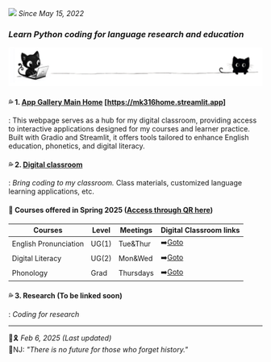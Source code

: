 ![](https://komarev.com/ghpvc/?username=MK316&color=blueviolet&label=VISIT+count) _Since May 15, 2022_  
  

### _Learn Python coding for language research and education_  
![](https://github.com/MK316/MK-316/raw/main/images/octocat-2-line.png)
#### 💦 1. [App Gallery Main Home](https://mk316home.streamlit.app/) [https://mk316home.streamlit.app]
: This webpage serves as a hub for my digital classroom, providing access to interactive applications designed for my courses and learner practice. Built with Gradio and Streamlit, it offers tools tailored to enhance English education, phonetics, and digital literacy. 
#### 💦 2. [Digital classroom](https://mk316home.streamlit.app/About_My_Digital_Classroom)  
: _Bring coding to my classroom._ Class materials, customized language learning applications, etc. 
#### 📙 Courses offered in Spring 2025 ([Access through QR here](https://github.com/MK316/MK316.github.io/blob/main/QRlink.md))

|Courses|Level|Meetings|Digital Classroom links|  
|--|--|--|--|  
|English Pronunciation|UG(1)|Tue&Thur| ➡️[Goto](https://engpro-class.streamlit.app)|  
|Digital Literacy|UG(2)|Mon&Wed| ➡️[Goto](https://dlclass.streamlit.app/)|  
|Phonology|Grad|Thursdays| ➡️[Goto](https://acoustics.streamlit.app/)|  

#### 💦 3. Research (To be linked soon)
: _Coding for research_




---
💜🎗️ _Feb 6, 2025 (Last updated)_  
🚫NJ: _"There is no future for those who forget history."_   
